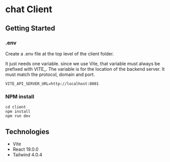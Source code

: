 # chat Client

## Getting Started

### .env
Create a .env file at the top level of the client folder.

It just needs one variable. since we use Vite, that variable must always be prefixed with VITE_. The variable is for the location of the backend server. It must match the protocol, domain and port.

```
VITE_API_SERVER_URL=http://localhost:8001
```

### NPM install
```
cd client
npm install
npm run dev
```

## Technologies
- Vite
- React 19.0.0
- Tailwind 4.0.4
